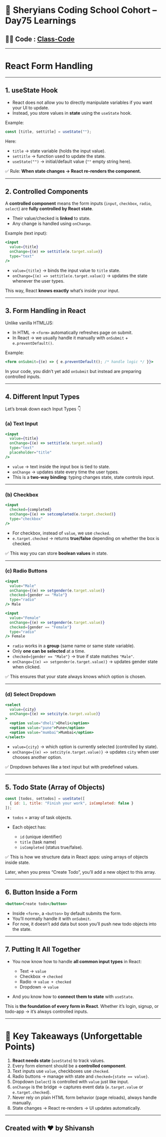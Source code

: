 # 🦁 Sheryians Coding School Cohort – Day75 Learnings

## 🧑‍💻 Code : [Class-Code](../Day70/code/src/App.jsx)

---

# React Form Handling

---

## 1. **useState Hook**

* React does not allow you to directly manipulate variables if you want your UI to update.
* Instead, you store values in **state** using the `useState` hook.

Example:

```jsx
const [title, settitle] = useState("");
```

Here:

* `title` → state variable (holds the input value).
* `settitle` → function used to update the state.
* `useState("")` → initial/default value (`""` empty string here).

✅ Rule: **When state changes → React re-renders the component.**

---

## 2. **Controlled Components**

A **controlled component** means the form inputs (`input`, `checkbox`, `radio`, `select`) are **fully controlled by React state**.

* Their value/checked is **linked** to state.
* Any change is handled using `onChange`.

Example (text input):

```jsx
<input
  value={title}
  onChange={(e) => settitle(e.target.value)}
  type="text"
/>
```

* `value={title}` → binds the input value to `title` state.
* `onChange={(e) => settitle(e.target.value)}` → updates the state whenever the user types.

This way, React **knows exactly** what’s inside your input.

---

## 3. **Form Handling in React**

Unlike vanilla HTML/JS:

* In HTML → `<form>` automatically refreshes page on submit.
* In React → we usually handle it manually with `onSubmit` + `e.preventDefault()`.

Example:

```jsx
<form onSubmit={(e) => { e.preventDefault(); /* handle logic */ }}>
```

In your code, you didn’t yet add `onSubmit` but instead are preparing controlled inputs.

---

## 4. **Different Input Types**

Let’s break down each Input Types 👇

### (a) **Text Input**

```jsx
<input
  value={title}
  onChange={(e) => settitle(e.target.value)}
  type="text"
  placeholder="title"
/>
```

* `value` → text inside the input box is tied to state.
* `onChange` → updates state every time the user types.
* This is a **two-way binding**: typing changes state, state controls input.

---

### (b) **Checkbox**

```jsx
<input
  checked={completed}
  onChange={(e) => setcompleted(e.target.checked)}
  type="checkbox"
/>
```

* For checkbox, instead of `value`, we use `checked`.
* `e.target.checked` → returns **true/false** depending on whether the box is checked.

✅ This way you can store **boolean values** in state.

---

### (c) **Radio Buttons**

```jsx
<input
  value="Male"
  onChange={(e) => setgender(e.target.value)}
  checked={gender == "Male"}
  type="radio"
/> Male
```

```jsx
<input
  value="Female"
  onChange={(e) => setgender(e.target.value)}
  checked={gender == "Female"}
  type="radio"
/> Female
```

* `radio` works in a **group** (same name or same state variable).
* Only **one can be selected** at a time.
* `checked={gender == "Male"}` → true if state matches `"Male"`.
* `onChange={(e) => setgender(e.target.value)}` → updates gender state when clicked.

✅ This ensures that your state always knows which option is chosen.

---

### (d) **Select Dropdown**

```jsx
<select
  value={city}
  onChange={(e) => setcity(e.target.value)}
>
  <option value="dheli">Dheli</option>
  <option value="pune">Pune</option>
  <option value="mumbai">Mumbai</option>
</select>
```

* `value={city}` → which option is currently selected (controlled by state).
* `onChange={(e) => setcity(e.target.value)}` → updates `city` when user chooses another option.

✅ Dropdown behaves like a text input but with predefined values.

---

## 5. **Todo State (Array of Objects)**

```jsx
const [todos, settodos] = useState([
  { id: 1, title: "Finish your work", isCompleted: false }
]);
```

* `todos` = array of task objects.
* Each object has:

  * `id` (unique identifier)
  * `title` (task name)
  * `isCompleted` (status true/false).

✅ This is how we structure data in React apps: using arrays of objects inside state.

Later, when you press “Create Todo”, you’ll add a new object to this array.

---

## 6. **Button Inside a Form**

```jsx
<button>Create todo</button>
```

* Inside `<form>`, a `<button>` by default submits the form.
* You’ll normally handle it with `onSubmit`.
* For now, it doesn’t add data but soon you’ll push new todo objects into the state.

---

## 7. **Putting It All Together**

* You now know how to handle **all common input types** in React:

  * Text → `value`
  * Checkbox → `checked`
  * Radio → `value + checked`
  * Dropdown → `value`
* And you know how to **connect them to state** with `useState`.

This is **the foundation of every form in React**. Whether it’s login, signup, or todo-app → it’s always controlled inputs.

---

# 🎯 Key Takeaways (Unforgettable Points)

1. **React needs state** (`useState`) to track values.
2. Every form element should be a **controlled component**.
3. Text inputs use `value`, checkboxes use `checked`.
4. Radio buttons → manage with state and `checked={state == value}`.
5. Dropdown (`select`) is controlled with `value` just like input.
6. `onChange` is the bridge → captures event data (`e.target.value` or `e.target.checked`).
7. Never rely on plain HTML form behavior (page reloads), always handle manually.
8. State changes → React re-renders → UI updates automatically.

---


## Created with ❤️ by Shivansh
